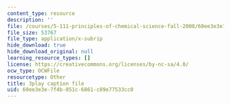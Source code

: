```yaml
---
content_type: resource
description: ''
file: /courses/5-111-principles-of-chemical-science-fall-2008/60ee3e3e7f4b851c6861c89e77533cc0_rGAcOfOZToA.srt
file_size: 53767
file_type: application/x-subrip
hide_download: true
hide_download_original: null
learning_resource_types: []
license: https://creativecommons.org/licenses/by-nc-sa/4.0/
ocw_type: OCWFile
resourcetype: Other
title: 3play caption file
uid: 60ee3e3e-7f4b-851c-6861-c89e77533cc0
---
```

